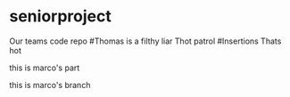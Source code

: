 # seniorproject
Our teams code repo
#Thomas
is a filthy liar
Thot patrol
#Insertions
Thats hot

this is marco's part


this is marco's branch